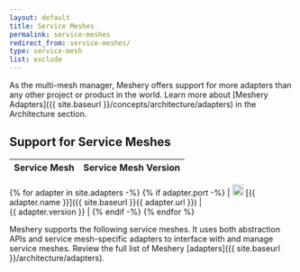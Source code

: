 ```yaml
---
layout: default
title: Service Meshes
permalink: service-meshes
redirect_from: service-meshes/
type: service-mesh
list: exclude
---
```



As the multi-mesh manager, Meshery offers support for more adapters than any other project or product in the world. Learn more about [Meshery Adapters]({{ site.baseurl }}/concepts/architecture/adapters) in the Architecture section.

## Support for Service Meshes

| Service Mesh  | Service Mesh Version  |
| :------------ | :------------: |
{% for adapter in site.adapters -%}
{% if adapter.port -%}
| <img src="{{ adapter.image }}" style="width:20px" /> [{{ adapter.name }}]({{ site.baseurl }}{{ adapter.url }}) |&nbsp; &nbsp; &nbsp; &nbsp; &nbsp; &nbsp; &nbsp; &nbsp; &nbsp; &nbsp; &nbsp; &nbsp; &nbsp; &nbsp; &nbsp;&nbsp; &nbsp; &nbsp; &nbsp; &nbsp; &nbsp; {{ adapter.version }} |
{% endif -%}
{% endfor %}

Meshery supports the following service meshes. It uses both abstraction APIs and service mesh-specific adapters to interface with and manage service meshes. Review the full list of Meshery [adapters]({{ site.baseurl }}/architecture/adapters).
